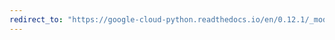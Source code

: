 ```yaml
---
redirect_to: "https://google-cloud-python.readthedocs.io/en/0.12.1/_modules/gcloud/connection.html"
---
```

